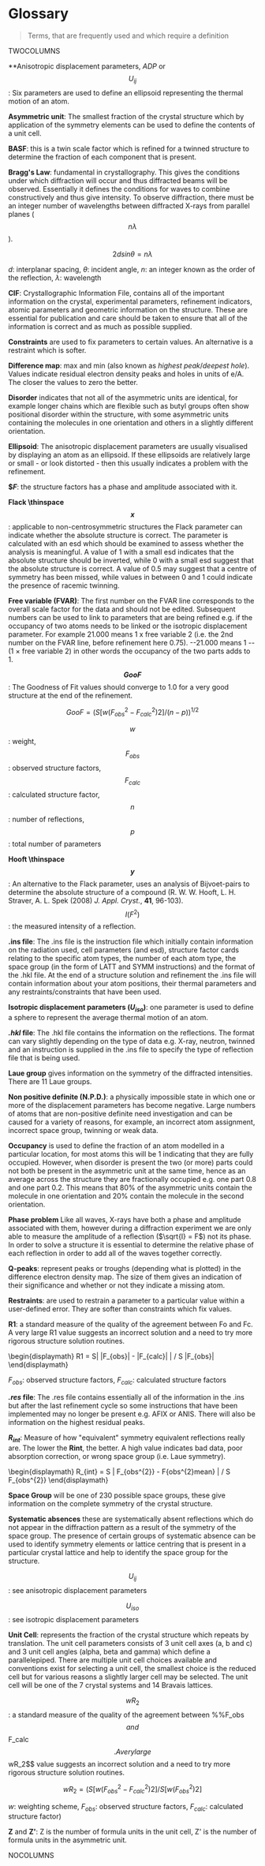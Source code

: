 # Glossary
> Terms, that are frequently used and which require a definition

TWOCOLUMNS

**Anisotropic displacement parameters,  *ADP* or $$U_{ij}$$:  Six parameters are used to define an ellipsoid representing the thermal motion of an atom.

**Asymmetric unit**: The smallest fraction of the crystal structure which by application of the symmetry elements can be used to define the contents of a unit cell.

**BASF**: this is a twin scale factor which is refined for a twinned structure to determine the fraction of each component that is present.

**Bragg's Law**: fundamental in crystallography. This gives the conditions under which diffraction will occur and thus diffracted beams will be observed. Essentially it defines the conditions for waves to combine constructively and thus give intensity. To observe diffraction, there must be an integer number of wavelengths between diffracted X-rays from parallel planes ($$n\lambda$$).

$${2d sin\theta = n\lambda}$$

$d$: interplanar spacing, $\theta$: incident angle, $n$: an integer known as the order of the reflection, $\lambda$: wavelength

**CIF**: Crystallographic Information File, contains all of the important information on the crystal, experimental parameters, refinement indicators, atomic parameters and geometric information on the structure. These are essential for publication and care should be taken to ensure that all of the information is correct and as much as possible supplied.

**Constraints** are used to fix parameters to certain values. An alternative is a restraint which is softer.

**Difference map**: max and min (also known as *highest peak*/*deepest hole*). Values indicate residual electron density peaks and holes in units of e/A. The closer the values to zero the better.

**Disorder** indicates that not all of the asymmetric units are identical, for example longer chains which are flexible such as butyl groups often show positional disorder within the structure, with some asymmetric units containing the molecules in one orientation and others in a slightly different orientation.

**Ellipsoid**: The anisotropic displacement parameters are usually visualised by displaying an atom as an ellipsoid. If these ellipsoids are relatively large or small - or look distorted - then this usually indicates a problem with the refinement.

**$$F%$**: the structure factors has a phase and amplitude associated with it.

**Flack \thinspace $$x$$**: applicable to non-centrosymmetric structures the Flack parameter can indicate whether the absolute structure is correct. The parameter is calculated with an esd which should be examined to assess whether the analysis is meaningful. A value of 1 with a small esd indicates that the absolute structure should be inverted, while 0 with a small esd suggest that the absolute structure is correct. A value of 0.5 may suggest that a centre of symmetry has been missed, while values in between 0 and 1 could indicate the presence of racemic twinning.

**Free variable (FVAR)**: The first number on the FVAR line corresponds to the overall scale factor for the data and should not be edited. Subsequent numbers can be used to link to parameters that are being refined e.g. if the occupancy of two atoms needs to be linked or the isotropic displacement parameter. For example 21.000 means 1 x free variable 2 (i.e. the 2nd number on the FVAR line, before refinement here 0.75). --21.000 means 1 -- (1 $\times$ free variable 2) in other words the occupancy of the two parts adds to 1.

**$$GooF$$**: The Goodness of Fit values should converge to 1.0 for a very good structure at the end of the refinement.

$$GooF = (S[w(F_{obs}^{2}-F_{calc}^{2})2] / (n-p))^{1/2}$$

$$w$$: weight, $$F_{obs}$$: observed structure factors, $$F_{calc}$$: calculated structure factor, $$n$$: number of reflections, $$p$$: total number of parameters

**Hooft \thinspace $$y$$**: An alternative to the Flack parameter, uses an analysis of Bijvoet-pairs to determine the absolute structure of a compound (R. W. W. Hooft, L. H. Straver, A. L. Spek (2008) *J. Appl. Cryst.*, **41**, 96-103).
$$I(F^{2})$$: the measured intensity of a reflection.

**.ins file**: The .ins file is the instruction file which initially contain information on the radiation used, cell parameters (and esd), structure factor cards relating to the specific atom types, the number of each atom type, the space group (in the form of LATT and SYMM instructions) and the format of the .hkl file. At the end of a structure solution and refinement the .ins file will contain information about your atom positions, their thermal parameters and any restraints/constraints that have been used.

**Isotropic displacement parameters ($U_{iso}$)**: one parameter is used to define a sphere to represent the average thermal motion of an atom.

**_.hkl_ file**: The .hkl file contains the information on the reflections. The format can vary slightly depending on the type of data e.g. X-ray, neutron, twinned and an instruction is supplied in the .ins file to specify the type of reflection file that is being used.

**Laue group** gives information on the symmetry of the diffracted intensities. There are 11 Laue groups.

**Non positive definite (N.P.D.)**: a physically impossible state in which one or more of the displacement parameters has become negative. Large numbers of atoms that are non-positive definite need investigation and can be caused for a variety of reasons, for example, an incorrect atom assignment, incorrect space group, twinning or weak data.

**Occupancy** is used to define the fraction of an atom modelled in a particular location, for most atoms this will be 1 indicating that they are fully occupied. However, when disorder is present the two (or more) parts could not both be present in the asymmetric unit at the same time, hence as an average across the structure they are fractionally occupied e.g. one part 0.8 and one part 0.2. This means that 80% of the asymmetric units contain the molecule in one orientation and 20% contain the molecule in the second orientation.

**Phase problem** Like all waves, X-rays have both a phase and amplitude associated with them, however during a diffraction experiment we are only able to measure the amplitude of a reflection ($\sqrt{I} = F$) not its phase. In order to solve a structure it is essential to determine the relative phase of each reflection in order to add all of the waves together correctly.

**Q-peaks**: represent peaks or troughs (depending what is plotted) in the difference electron density map. The size of them gives an indication of their significance and whether or not they indicate a missing atom.

**Restraints**: are used to restrain a parameter to a particular value within a user-defined error. They are softer than constraints which fix values.

**R1**: a standard measure of the quality of the agreement between Fo and Fc. A very large R1 value suggests an incorrect solution and a need to try more rigorous structure solution routines.

\begin{displaymath}
R1 = S| |F_{obs}| - |F_{calc}| | / S |F_{obs}|
\end{displaymath}

$F_{obs}$: observed structure factors, $F_{calc}$: calculated structure factors

**_.res_ file**: The .res file contains essentially all of the information in the .ins but after the last refinement cycle so some instructions that have been implemented may no longer be present e.g. AFIX or ANIS. There will also be information on the highest residual peaks.

**$R_{int}$**: Measure of how "equivalent" symmetry equivalent reflections really are. The lower the **Rint**, the better. A high value indicates bad data, poor absorption correction, or wrong space group (i.e. Laue symmetry).

\begin{displaymath}
R_{int} = S | F_{obs^{2}} - F{obs^{2}mean} | / S F_{obs^{2}}
\end{displaymath}

**Space Group** will be one of 230 possible space groups, these give information on the complete symmetry of the crystal structure.

**Systematic absences** these are systematically absent reflections which do not appear in the diffraction pattern as a result of the symmetry of the space group. The presence of certain groups of systematic absence can be used to identify symmetry elements or lattice centring that is present in a particular crystal lattice and help to identify the space group for the structure.

$$U_{ij}$$: see anisotropic displacement parameters

$$U_{iso}$$: see isotropic displacement parameters

**Unit Cell**: represents the fraction of the crystal structure which repeats by translation. The unit cell parameters consists of 3 unit cell axes (a, b and c) and 3 unit cell angles (alpha, beta and gamma) which define a parallelepiped. There are multiple unit cell choices available and conventions exist for selecting a unit cell, the smallest choice is the reduced cell but for various reasons a slightly larger cell may be selected. The unit cell will be one of the 7 crystal systems and 14 Bravais lattices.

$$wR_2$$: a standard measure of the quality of the agreement between %%F_obs$$ and $$F_calc$$. A very large $$wR_2$$ value suggests an incorrect solution and a need to try more rigorous structure solution routines.

$$wR_2 = (S [w(F_{obs}^{2} - F_{calc}^{2})2] / S [w(F_{obs}^{2})2]$$

$w$: weighting scheme, $F_{obs}$: observed structure factors, $F_{calc}$: calculated structure factor)

**Z** and **Z'**: Z is the number of formula units in the unit cell, Z' is the number of formula units in the asymmetric unit.

NOCOLUMNS
